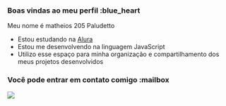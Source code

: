 ### Boas vindas ao meu perfil :blue_heart

Meu nome é matheios 205 Paludetto

- Estou estudando na [Alura](https://www.alura.com.br)
- Estou me desenvolvendo na linguagem JavaScript
- Utilizo esse espaço para minha organização e compartilhamento dos meus projetos desenvolvidos

### Você pode entrar em contato comigo :mailbox

![](https://tenor.com/pt-BR/view/stressed-out-gif-27246628)
